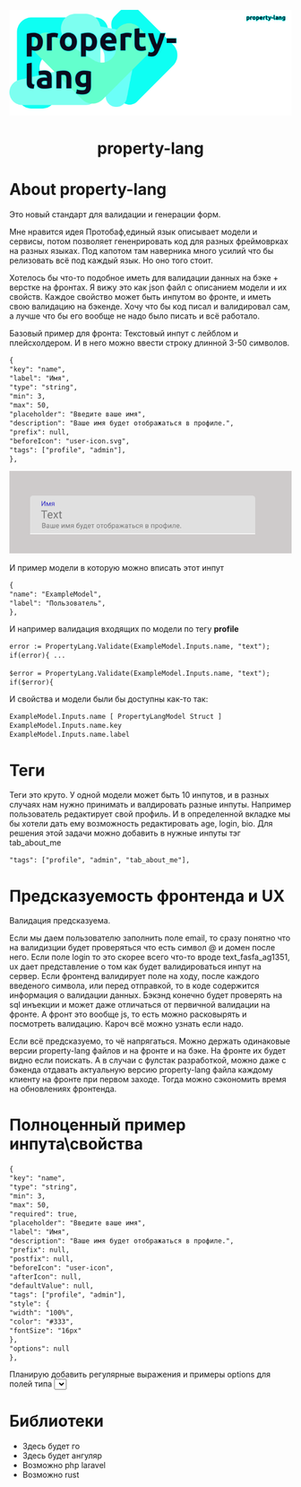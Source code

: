 <div align="center">

![img.png](img/header.png)
<h1>property-lang</h1>
 
</div>
 
# About property-lang
Это новый стандарт для валидации и генерации форм. 

Мне нравится идея Протобаф,единый язык описывает модели и сервисы, потом позволяет гененрировать код для разных фреймоврках на разных языках. Под капотом там наверника много усилий что бы релизовать всё под каждый язык. Но оно того стоит.

Хотелось бы что-то подобное иметь для валидации данных на бэке + верстке на фронтах.
Я вижу это как json файл с описанием модели и их свойств. Каждое свойство может быть инпутом во фронте, и иметь свою валидацию на бэкенде.
Хочу что бы код писал и валидировал сам, а лучше что бы его вообще не надо было писать и всё работало.






Базовый пример для фронта:
Текстовый инпут с лейблом и плейсхолдером. И в него можно ввести строку длинной 3-50 символов.


    {
    "key": "name",
    "label": "Имя",
    "type": "string",
    "min": 3,
    "max": 50, 
    "placeholder": "Введите ваше имя", 
    "description": "Ваше имя будет отображаться в профиле.",
    "prefix": null,
    "beforeIcon": "user-icon.svg",
    "tags": ["profile", "admin"],
    },

![img_1.png](img/img_1.png)



И пример модели в которую можно вписать этот инпут


    {
    "name": "ExampleModel",
    "label": "Пользователь",
    },


И например валидация входящих по модели по тегу **profile**

    error := PropertyLang.Validate(ExampleModel.Inputs.name, "text");
    if(error){ ...

    $error = PropertyLang.Validate(ExampleModel.Inputs.name, "text");
    if($error){ 


И свойства и модели были бы доступны как-то так:

    ExampleModel.Inputs.name [ PropertyLangModel Struct ]
    ExampleModel.Inputs.name.key
    ExampleModel.Inputs.name.label



# Теги

Теги это круто. У одной модели может быть 10 инпутов, и в разных случаях нам нужно принимать и валдировать разные инпуты.
Например пользователь редактирует свой профиль. И в определенной вкладке мы бы хотели дать ему возможность редактировать age, login, bio.
Для решения этой задачи можно добавить в нужные инпуты тэг tab_about_me

    "tags": ["profile", "admin", "tab_about_me"],



# Предсказуемость фронтенда и UX
Валидация предсказуема.

Если мы даем пользователю заполнить поле email, то сразу понятно что на валидизции будет проверяться что есть символ @ и домен после него.
Если поле login то это скорее всего что-то вроде text_fasfa_ag1351, ux дает представление о том как будет валидироваться инпут на сервер. Если фронтенд валидирует поле на ходу, после каждого введеного символа, или перед отправкой, то в коде содержится информация о валидации данных. Бэкэнд конечно будет проверять на sql инъекции и может даже отличаться от первичной валидации на фронте. А фронт это вообще js, то есть можно расковырять и посмотреть валидацию. Кароч всё можно узнать если надо.

Если всё предсказуемо, то чё напрягаться. Можно держать одинаковые версии property-lang файлов и на фронте и на бэке. На фронте их будет видно если поискать.
А в случаи с фулстак разработкой, можно даже с бэкенда отдавать актуальную версию property-lang файла каждому клиенту на фронте при первом заходе. Тогда можно сэкономить время на обновлениях фронтенда.






# Полноценный пример инпута\свойства

    {
    "key": "name",
    "type": "string",
    "min": 3,
    "max": 50,
    "required": true,
    "placeholder": "Введите ваше имя",
    "label": "Имя",
    "description": "Ваше имя будет отображаться в профиле.",
    "prefix": null,
    "postfix": null,
    "beforeIcon": "user-icon",
    "afterIcon": null,
    "defaultValue": null,
    "tags": ["profile", "admin"],
    "style": {
    "width": "100%",
    "color": "#333",
    "fontSize": "16px"
    },
    "options": null
    },

Планирую добавить регулярные выражения и примеры options для полей типа <select>

# Библиотеки

- Здесь будет го
- Здесь будет ангуляр
- Возможно php laravel
- Возможно rust

